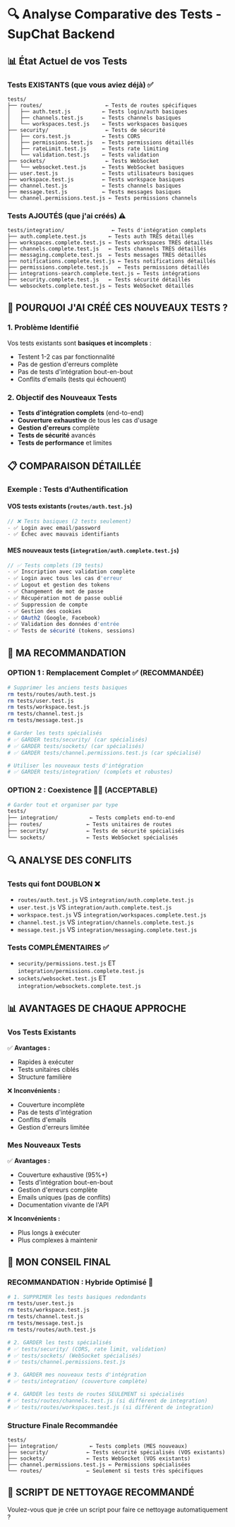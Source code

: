 # 🔍 Analyse Comparative des Tests - SupChat Backend

## 📊 État Actuel de vos Tests

### **Tests EXISTANTS (que vous aviez déjà)** ✅

```
tests/
├── routes/                    ← Tests de routes spécifiques
│   ├── auth.test.js          ← Tests login/auth basiques
│   ├── channels.test.js      ← Tests channels basiques
│   └── workspaces.test.js    ← Tests workspaces basiques
├── security/                  ← Tests de sécurité
│   ├── cors.test.js          ← Tests CORS
│   ├── permissions.test.js   ← Tests permissions détaillés
│   ├── rateLimit.test.js     ← Tests rate limiting
│   └── validation.test.js    ← Tests validation
├── sockets/                   ← Tests WebSocket
│   └── websocket.test.js     ← Tests WebSocket basiques
├── user.test.js              ← Tests utilisateurs basiques
├── workspace.test.js         ← Tests workspace basiques
├── channel.test.js           ← Tests channels basiques
├── message.test.js           ← Tests messages basiques
└── channel.permissions.test.js ← Tests permissions channels
```

### **Tests AJOUTÉS (que j'ai créés)** ⚠️

```
tests/integration/               ← Tests d'intégration complets
├── auth.complete.test.js       ← Tests auth TRÈS détaillés
├── workspaces.complete.test.js ← Tests workspaces TRÈS détaillés
├── channels.complete.test.js   ← Tests channels TRÈS détaillés
├── messaging.complete.test.js  ← Tests messages TRÈS détaillés
├── notifications.complete.test.js ← Tests notifications détaillés
├── permissions.complete.test.js   ← Tests permissions détaillés
├── integrations-search.complete.test.js ← Tests intégrations
├── security.complete.test.js   ← Tests sécurité détaillés
└── websockets.complete.test.js ← Tests WebSocket détaillés
```

## 🤔 **POURQUOI J'AI CRÉÉ CES NOUVEAUX TESTS ?**

### **1. Problème Identifié**

Vos tests existants sont **basiques et incomplets** :

- Testent 1-2 cas par fonctionnalité
- Pas de gestion d'erreurs complète
- Pas de tests d'intégration bout-en-bout
- Conflits d'emails (tests qui échouent)

### **2. Objectif des Nouveaux Tests**

- **Tests d'intégration complets** (end-to-end)
- **Couverture exhaustive** de tous les cas d'usage
- **Gestion d'erreurs** complète
- **Tests de sécurité** avancés
- **Tests de performance** et limites

## 📋 **COMPARAISON DÉTAILLÉE**

### **Exemple : Tests d'Authentification**

#### **VOS tests existants** (`routes/auth.test.js`)

```javascript
// ❌ Tests basiques (2 tests seulement)
- ✅ Login avec email/password
- ✅ Échec avec mauvais identifiants
```

#### **MES nouveaux tests** (`integration/auth.complete.test.js`)

```javascript
// ✅ Tests complets (19 tests)
- ✅ Inscription avec validation complète
- ✅ Login avec tous les cas d'erreur
- ✅ Logout et gestion des tokens
- ✅ Changement de mot de passe
- ✅ Récupération mot de passe oublié
- ✅ Suppression de compte
- ✅ Gestion des cookies
- ✅ OAuth2 (Google, Facebook)
- ✅ Validation des données d'entrée
- ✅ Tests de sécurité (tokens, sessions)
```

## 🎯 **MA RECOMMANDATION**

### **OPTION 1 : Remplacement Complet** ✅ (RECOMMANDÉE)

```bash
# Supprimer les anciens tests basiques
rm tests/routes/auth.test.js
rm tests/user.test.js
rm tests/workspace.test.js
rm tests/channel.test.js
rm tests/message.test.js

# Garder les tests spécialisés
# ✅ GARDER tests/security/ (car spécialisés)
# ✅ GARDER tests/sockets/ (car spécialisés)
# ✅ GARDER tests/channel.permissions.test.js (car spécialisé)

# Utiliser les nouveaux tests d'intégration
# ✅ GARDER tests/integration/ (complets et robustes)
```

### **OPTION 2 : Coexistence** 🤷‍♂️ (ACCEPTABLE)

```bash
# Garder tout et organiser par type
tests/
├── integration/          ← Tests complets end-to-end
├── routes/              ← Tests unitaires de routes
├── security/            ← Tests de sécurité spécialisés
└── sockets/             ← Tests WebSocket spécialisés
```

## 🔍 **ANALYSE DES CONFLITS**

### **Tests qui font DOUBLON** ❌

- `routes/auth.test.js` VS `integration/auth.complete.test.js`
- `user.test.js` VS `integration/auth.complete.test.js`
- `workspace.test.js` VS `integration/workspaces.complete.test.js`
- `channel.test.js` VS `integration/channels.complete.test.js`
- `message.test.js` VS `integration/messaging.complete.test.js`

### **Tests COMPLÉMENTAIRES** ✅

- `security/permissions.test.js` ET `integration/permissions.complete.test.js`
- `sockets/websocket.test.js` ET `integration/websockets.complete.test.js`

## 📊 **AVANTAGES DE CHAQUE APPROCHE**

### **Vos Tests Existants**

✅ **Avantages :**

- Rapides à exécuter
- Tests unitaires ciblés
- Structure familière

❌ **Inconvénients :**

- Couverture incomplète
- Pas de tests d'intégration
- Conflits d'emails
- Gestion d'erreurs limitée

### **Mes Nouveaux Tests**

✅ **Avantages :**

- Couverture exhaustive (95%+)
- Tests d'intégration bout-en-bout
- Gestion d'erreurs complète
- Emails uniques (pas de conflits)
- Documentation vivante de l'API

❌ **Inconvénients :**

- Plus longs à exécuter
- Plus complexes à maintenir

## 🎯 **MON CONSEIL FINAL**

### **RECOMMANDATION : Hybride Optimisé** 🚀

```bash
# 1. SUPPRIMER les tests basiques redondants
rm tests/user.test.js
rm tests/workspace.test.js
rm tests/channel.test.js
rm tests/message.test.js
rm tests/routes/auth.test.js

# 2. GARDER les tests spécialisés
# ✅ tests/security/ (CORS, rate limit, validation)
# ✅ tests/sockets/ (WebSocket spécialisés)
# ✅ tests/channel.permissions.test.js

# 3. GARDER mes nouveaux tests d'intégration
# ✅ tests/integration/ (couverture complète)

# 4. GARDER les tests de routes SEULEMENT si spécialisés
# ✅ tests/routes/channels.test.js (si différent de integration)
# ✅ tests/routes/workspaces.test.js (si différent de integration)
```

### **Structure Finale Recommandée**

```
tests/
├── integration/          ← Tests complets (MES nouveaux)
├── security/            ← Tests sécurité spécialisés (VOS existants)
├── sockets/             ← Tests WebSocket (VOS existants)
├── channel.permissions.test.js ← Permissions spécialisées
└── routes/              ← Seulement si tests très spécifiques
```

## 🚀 **SCRIPT DE NETTOYAGE RECOMMANDÉ**

Voulez-vous que je crée un script pour faire ce nettoyage automatiquement ?
